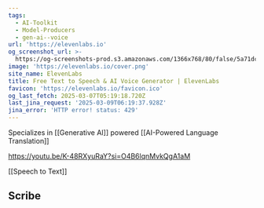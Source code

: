 ```yaml
---
tags:
  - AI-Toolkit
  - Model-Producers
  - gen-ai--voice
url: 'https://elevenlabs.io'
og_screenshot_url: >-
  https://og-screenshots-prod.s3.amazonaws.com/1366x768/80/false/5a71dcde353b55d61e94cc95e882ff08f1bd95fb9c9cd913d5e61e64d300b0ce.jpeg
image: 'https://elevenlabs.io/cover.png'
site_name: ElevenLabs
title: Free Text to Speech & AI Voice Generator | ElevenLabs
favicon: 'https://elevenlabs.io/favicon.ico'
og_last_fetch: 2025-03-07T05:19:18.720Z
last_jina_request: '2025-03-09T06:19:37.928Z'
jina_error: 'HTTP error! status: 429'
---
```

Specializes in [[Generative AI]] powered [[AI-Powered Language Translation]]

https://youtu.be/K-48RXyuRaY?si=O4B6lqnMvkQgA1aM

[[Speech to Text]]

## Scribe

